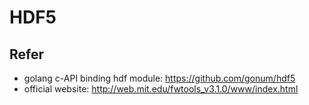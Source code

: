 # HDF5

## Refer
* golang c-API binding hdf module: https://github.com/gonum/hdf5
* official website: http://web.mit.edu/fwtools_v3.1.0/www/index.html